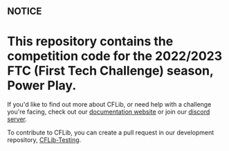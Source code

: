 ## NOTICE

This repository contains the competition code for the 2022/2023 FTC (First Tech Challenge) season, Power Play.
=======
If you'd like to find out more about CFLib, or need help with a challenge you're facing, check out our [documentation website](https://docs.atomicrobotics3805.org)
or join our [discord server](https://discord.gg/PjP9Ze6fkX).

To contribute to CFLib, you can create a pull request in our development repository, [CFLib-Testing](https://github.com/AtomicRobotics3805/CFLib-Development).
